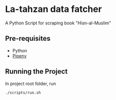 # La-tahzan data fatcher 

A Python Script for scraping book "Hisn-al-Muslim" 

## Pre-requisites

- Python
- [Pipenv](https://pypi.org/project/pipenv/)

## Running the Project
In project root folder, run
```bash
./scripts/run.sh
```
